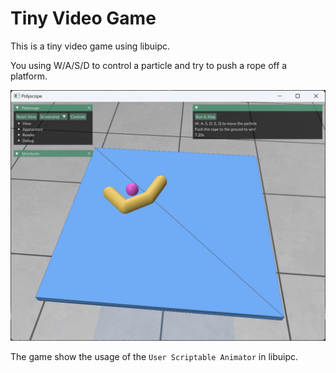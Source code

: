 # Tiny Video Game

This is a tiny video game using libuipc.

You using W/A/S/D to control a particle and try to push a rope off a platform.

![image](image.png)

The game show the usage of the `User Scriptable Animator` in libuipc.

